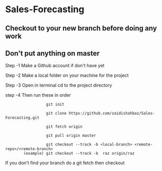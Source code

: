 # Sales-Forecasting


## Checkout to your new branch before doing any work

## Don't put anything on master

Step -1 Make a Github account if don't have yet

Step -2 Make a local folder on your machine for the project

Step -3 Open in terminal cd to the project directory 


step -4 Then run these in order


                      git init

                      git clone https://github.com/zaidishahbaz/Sales-Forecasting.git
                      
                      git fetch origin

                      git pull origin master

                      git checkout --track -b <local-branch> <remote-repo>/<remote-branch>
            (example) git checkout --track -b  raz origin/raz


If you don't find your branch do a git fetch then checkout 



